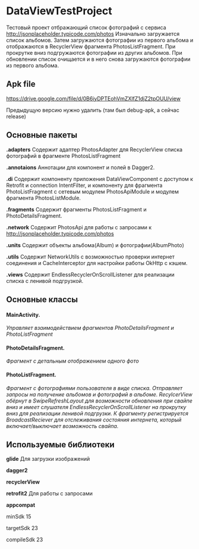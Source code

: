 # DataViewTestProject
Тестовый проект отбражающий список фотографий с сервиса http://jsonplaceholder.typicode.com/photos
Изначально загружается список альбомов. Затем загружаются фотографии из первого альбома и отображаются в RecyclerView фрагмента PhotosListFragment. При прокрутке вниз подгружаются фотографии из других альбомов. При обновлении список очищается и в него снова загружаются фотографии из первого альбома.
## Apk file
https://drive.google.com/file/d/0B6iyDPTEohVmZXlfZ1djZ2tpOUU/view

Предыдущую версию нужно удалить (там был debug-apk, а сейчас release)
## Основные пакеты
**.adapters** Содержит адаптер PhotosAdapter для RecyclerView списка фотографий в фрагменте PhotosListFragment

**.annotaions** Аннотации для компонент и полей в Dagger2.

**.di** Содержит компоненту приложения DataViewComponent с доступом к Retrofit и connection IntentFilter, и компоненту для фрагмента PhotoListFragment с сетевым модулем PhotosApiModule и модулем фрагмента PhotosListModule.

**.fragments** Содержит фрагменты PhotosListFragment и PhotoDetailsFragment.

**.network** Содержит PhotosApi для работы с запросами к http://jsonplaceholder.typicode.com/photos

**.units** Содержит объекты альбома(Album) и фотографии(AlbumPhoto)

**.utils** Содержит NetworkUtils с возможностью проверки интернет соединения и CacheInterceptor для настройки работы OkHttp с кэшем.

**.views** Содержит EndlessRecyclerOnScrollListener для реализации списка с ленивой подгрузкой.

## Основные классы
#### MainActivity.

*Управляет взаимодействием фрагментов PhotoDetailsFragment и PhotoListFragment*
#### PhotoDetailsFragment.

*Фрагмент с детальным отображением одного фото*
#### PhotoListFragment.

*Фрагмент c фотографиями пользователя в виде списка. Отправляет запросы на получение альбомов и фотографий в альбоме. RecylcerView обёрнут в SwipeRefreshLayout для возможности обновления при свайпе вниз и имеет слушателя EndlessRecyclerOnScrollListener на прокрутку вниз для реализации ленивой подгрузки. К фрагменту регистрируется BroadcastReciever для отслеживания состояния интернета, который включает/выключает возможность свайпа.*

## Используемые библиотеки

**glide** Для загрузки изображений

**dagger2**

**recyclerView**

**retrofit2** Для работы с запросами

**appcompat**

minSdk 15

targetSdk 23

compileSdk 23
